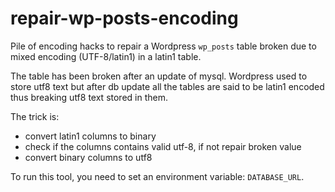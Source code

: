 # repair-wp-posts-encoding

Pile of encoding hacks to repair a Wordpress `wp_posts` table broken due
to mixed encoding (UTF-8/latin1) in a latin1 table.

The table has been broken after an update of mysql. Wordpress used to store utf8 text but after db update all the tables
are said to be latin1 encoded thus breaking utf8 text stored in them.

The trick is:

- convert latin1 columns to binary
- check if the columns contains valid utf-8, if not repair broken value
- convert binary columns to utf8

To run this tool, you need to set an environment variable: `DATABASE_URL`.
